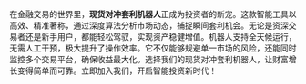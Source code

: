 在金融交易的世界里，**现货对冲套利机器人**正成为投资者的新宠。这款智能工具以高效、精准著称，通过深度算法分析市场动态，捕捉瞬间套利机会。无论是资深交易者还是新手用户，都能轻松驾驭，实现资产稳健增值。机器人支持全天候运行，无需人工干预，极大提升了操作效率。它不仅能够规避单一市场的风险，还能同时监控多个交易平台，确保收益最大化。选择我们的现货对冲套利机器人，让财富增长变得简单而可靠。立即加入我们，开启智能投资新时代！